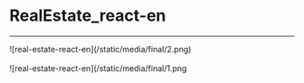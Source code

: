 # RealEstate_react-en

<hr>
![real-estate-react-en](/static/media/final/2.png) <br /> <br />
![real-estate-react-en](/static/media/final/1.png
